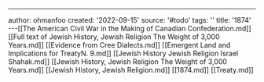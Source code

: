 ---
author: ohmanfoo
created: '2022-09-15'
source: '#todo'
tags: ''
title: '1874'
---[[The American Civil War in the Making of Canadian Confederation.md]]
[[Full text of Jewish History, Jewish Religion The Weight of 3,000 Years.md]]
[[Evidence from Cree Dialects.md]]
[[Emergent Land and Implications for TreatyN. 9.md]]
[[Jewish History Jewish Religion Israel Shahak.md]]
[[Jewish History, Jewish Religion The Weight of 3,000 Years.md]]
[[Jewish History, Jewish Religion.md]]
[[1874.md]]
[[Treaty.md]]

